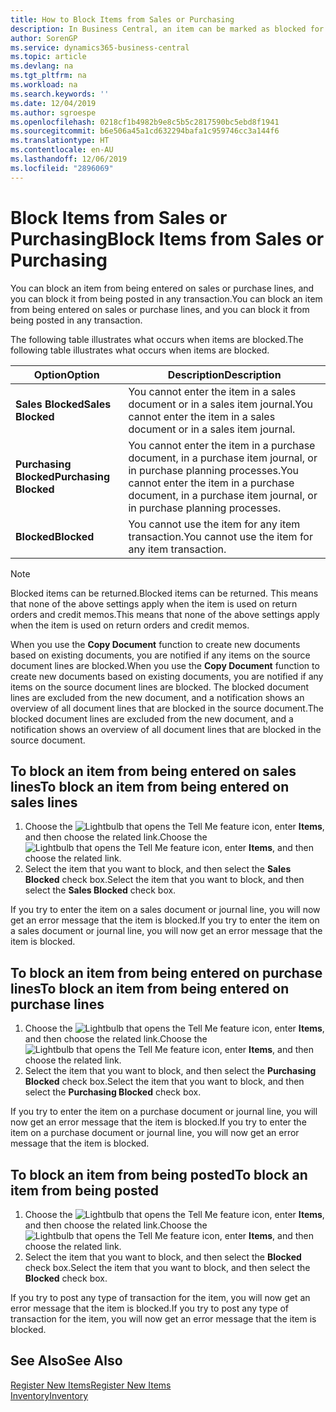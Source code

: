 ```yaml
---
title: How to Block Items from Sales or Purchasing
description: In Business Central, an item can be marked as blocked for sales, blocked for purchase, or blocked for all purposes.
author: SorenGP
ms.service: dynamics365-business-central
ms.topic: article
ms.devlang: na
ms.tgt_pltfrm: na
ms.workload: na
ms.search.keywords: ''
ms.date: 12/04/2019
ms.author: sgroespe
ms.openlocfilehash: 0218cf1b4982b9e8c5b5c2817590bc5ebd8f1941
ms.sourcegitcommit: b6e506a45a1cd632294bafa1c959746cc3a144f6
ms.translationtype: HT
ms.contentlocale: en-AU
ms.lasthandoff: 12/06/2019
ms.locfileid: "2896069"
---
```

# <a name="block-items-from-sales-or-purchasing"></a><span data-ttu-id="3123b-103">Block Items from Sales or Purchasing</span><span class="sxs-lookup"><span data-stu-id="3123b-103">Block Items from Sales or Purchasing</span></span>
<span data-ttu-id="3123b-104">You can block an item from being entered on sales or purchase lines, and you can block it from being posted in any transaction.</span><span class="sxs-lookup"><span data-stu-id="3123b-104">You can block an item from being entered on sales or purchase lines, and you can block it from being posted in any transaction.</span></span>  

<span data-ttu-id="3123b-105">The following table illustrates what occurs when items are blocked.</span><span class="sxs-lookup"><span data-stu-id="3123b-105">The following table illustrates what occurs when items are blocked.</span></span>  

|<span data-ttu-id="3123b-106">Option</span><span class="sxs-lookup"><span data-stu-id="3123b-106">Option</span></span>|<span data-ttu-id="3123b-107">Description</span><span class="sxs-lookup"><span data-stu-id="3123b-107">Description</span></span>|  
|--------------------|------------|  
|<span data-ttu-id="3123b-108">**Sales Blocked**</span><span class="sxs-lookup"><span data-stu-id="3123b-108">**Sales Blocked**</span></span>|<span data-ttu-id="3123b-109">You cannot enter the item in a sales document or in a sales item journal.</span><span class="sxs-lookup"><span data-stu-id="3123b-109">You cannot enter the item in a sales document or in a sales item journal.</span></span>|  
|<span data-ttu-id="3123b-110">**Purchasing Blocked**</span><span class="sxs-lookup"><span data-stu-id="3123b-110">**Purchasing Blocked**</span></span>|<span data-ttu-id="3123b-111">You cannot enter the item in a purchase document, in a purchase item journal, or in purchase planning processes.</span><span class="sxs-lookup"><span data-stu-id="3123b-111">You cannot enter the item in a purchase document, in a purchase item journal, or in purchase planning processes.</span></span>|  
|<span data-ttu-id="3123b-112">**Blocked**</span><span class="sxs-lookup"><span data-stu-id="3123b-112">**Blocked**</span></span>|<span data-ttu-id="3123b-113">You cannot use the item for any item transaction.</span><span class="sxs-lookup"><span data-stu-id="3123b-113">You cannot use the item for any item transaction.</span></span>|  

> [!NOTE]
> <span data-ttu-id="3123b-114">Blocked items can be returned.</span><span class="sxs-lookup"><span data-stu-id="3123b-114">Blocked items can be returned.</span></span> <span data-ttu-id="3123b-115">This means that none of the above settings apply when the item is used on return orders and credit memos.</span><span class="sxs-lookup"><span data-stu-id="3123b-115">This means that none of the above settings apply when the item is used on return orders and credit memos.</span></span>

<span data-ttu-id="3123b-116">When you use the **Copy Document** function to create new documents based on existing documents, you are notified if any items on the source document lines are blocked.</span><span class="sxs-lookup"><span data-stu-id="3123b-116">When you use the **Copy Document** function to create new documents based on existing documents, you are notified if any items on the source document lines are blocked.</span></span> <span data-ttu-id="3123b-117">The blocked document lines are excluded from the new document, and a notification shows an overview of all document lines that are blocked in the source document.</span><span class="sxs-lookup"><span data-stu-id="3123b-117">The blocked document lines are excluded from the new document, and a notification shows an overview of all document lines that are blocked in the source document.</span></span>

## <a name="to-block-an-item-from-being-entered-on-sales-lines"></a><span data-ttu-id="3123b-118">To block an item from being entered on sales lines</span><span class="sxs-lookup"><span data-stu-id="3123b-118">To block an item from being entered on sales lines</span></span>  

1.  <span data-ttu-id="3123b-119">Choose the ![Lightbulb that opens the Tell Me feature](media/ui-search/search_small.png "Tell me what you want to do") icon, enter **Items**, and then choose the related link.</span><span class="sxs-lookup"><span data-stu-id="3123b-119">Choose the ![Lightbulb that opens the Tell Me feature](media/ui-search/search_small.png "Tell me what you want to do") icon, enter **Items**, and then choose the related link.</span></span>  
2.  <span data-ttu-id="3123b-120">Select the item that you want to block, and then select the **Sales Blocked** check box.</span><span class="sxs-lookup"><span data-stu-id="3123b-120">Select the item that you want to block, and then select the **Sales Blocked** check box.</span></span>  

<span data-ttu-id="3123b-121">If you try to enter the item on a sales document or journal line, you will now get an error message that the item is blocked.</span><span class="sxs-lookup"><span data-stu-id="3123b-121">If you try to enter the item on a sales document or journal line, you will now get an error message that the item is blocked.</span></span>

## <a name="to-block-an-item-from-being-entered-on-purchase-lines"></a><span data-ttu-id="3123b-122">To block an item from being entered on purchase lines</span><span class="sxs-lookup"><span data-stu-id="3123b-122">To block an item from being entered on purchase lines</span></span>  

1.  <span data-ttu-id="3123b-123">Choose the ![Lightbulb that opens the Tell Me feature](media/ui-search/search_small.png "Tell me what you want to do") icon, enter **Items**, and then choose the related link.</span><span class="sxs-lookup"><span data-stu-id="3123b-123">Choose the ![Lightbulb that opens the Tell Me feature](media/ui-search/search_small.png "Tell me what you want to do") icon, enter **Items**, and then choose the related link.</span></span>  
2.  <span data-ttu-id="3123b-124">Select the item that you want to block, and then select the **Purchasing Blocked** check box.</span><span class="sxs-lookup"><span data-stu-id="3123b-124">Select the item that you want to block, and then select the **Purchasing Blocked** check box.</span></span>  

<span data-ttu-id="3123b-125">If you try to enter the item on a purchase document or journal line, you will now get an error message that the item is blocked.</span><span class="sxs-lookup"><span data-stu-id="3123b-125">If you try to enter the item on a purchase document or journal line, you will now get an error message that the item is blocked.</span></span>

## <a name="to-block-an-item-from-being-posted"></a><span data-ttu-id="3123b-126">To block an item from being posted</span><span class="sxs-lookup"><span data-stu-id="3123b-126">To block an item from being posted</span></span>
1. <span data-ttu-id="3123b-127">Choose the ![Lightbulb that opens the Tell Me feature](media/ui-search/search_small.png "Tell me what you want to do") icon, enter **Items**, and then choose the related link.</span><span class="sxs-lookup"><span data-stu-id="3123b-127">Choose the ![Lightbulb that opens the Tell Me feature](media/ui-search/search_small.png "Tell me what you want to do") icon, enter **Items**, and then choose the related link.</span></span>
2. <span data-ttu-id="3123b-128">Select the item that you want to block, and then select the **Blocked** check box.</span><span class="sxs-lookup"><span data-stu-id="3123b-128">Select the item that you want to block, and then select the **Blocked** check box.</span></span>

<span data-ttu-id="3123b-129">If you try to post any type of transaction for the item, you will now get an error message that the item is blocked.</span><span class="sxs-lookup"><span data-stu-id="3123b-129">If you try to post any type of transaction for the item, you will now get an error message that the item is blocked.</span></span>

## <a name="see-also"></a><span data-ttu-id="3123b-130">See Also</span><span class="sxs-lookup"><span data-stu-id="3123b-130">See Also</span></span>  
[<span data-ttu-id="3123b-131">Register New Items</span><span class="sxs-lookup"><span data-stu-id="3123b-131">Register New Items</span></span>](inventory-how-register-new-items.md)  
[<span data-ttu-id="3123b-132">Inventory</span><span class="sxs-lookup"><span data-stu-id="3123b-132">Inventory</span></span>](inventory-manage-inventory.md)  
